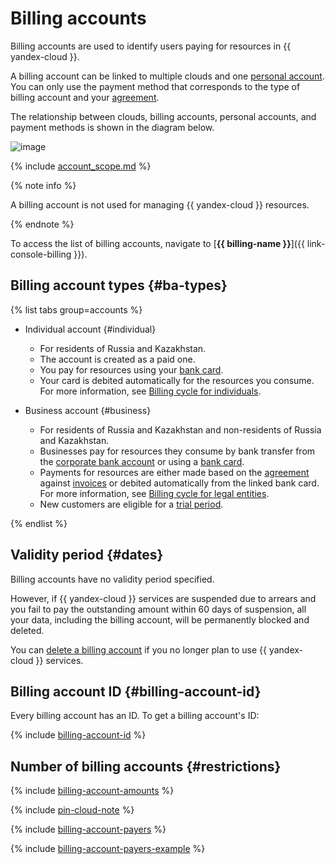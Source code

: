 # Billing accounts

Billing accounts are used to identify users paying for resources in {{ yandex-cloud }}.

A billing account can be linked to multiple clouds and one [personal account](personal-account.md). You can only use the payment method that corresponds to the type of billing account and your [agreement](contract.md).



The relationship between clouds, billing accounts, personal accounts, and payment methods is shown in the diagram below.

![image](../../_assets/billing/cloud-billing-account-svg.svg)

{% include [account_scope.md](../_includes/account-scope.md) %}


{% note info %}

A billing account is not used for managing {{ yandex-cloud }} resources.

{% endnote %}

To access the list of billing accounts, navigate to [**{{ billing-name }}**]({{ link-console-billing }}).


## Billing account types {#ba-types}

{% list tabs group=accounts %}

- Individual account {#individual}

   * For residents of Russia and Kazakhstan.
   * The account is created as a paid one.
   * You pay for resources using your [bank card](../payment/payment-methods-individual.md).
   * Your card is debited automatically for the resources you consume. For more information, see [Billing cycle for individuals](../payment/billing-cycle-individual.md).

- Business account {#business}

   * For residents of Russia and Kazakhstan and non-residents of Russia and Kazakhstan.
   * Businesses pay for resources they consume by bank transfer from the [corporate bank account](../payment/payment-methods-business.md) or using a [bank card](../payment/payment-methods-card-business.md).
   * Payments for resources are either made based on the [agreement](../concepts/contract.md) against [invoices](bill.md) or debited automatically from the linked bank card. For more information, see [Billing cycle for legal entities](../payment/billing-cycle-business.md).
   * New customers are eligible for a [trial period](trial-period.md).

{% endlist %}


## Validity period {#dates}

Billing accounts have no validity period specified.

However, if {{ yandex-cloud }} services are suspended due to arrears and you fail to pay the outstanding amount within 60 days of suspension, all your data, including the billing account, will be permanently blocked and deleted.

You can [delete a billing account](../operations/delete-account.md) if you no longer plan to use {{ yandex-cloud }} services.

## Billing account ID {#billing-account-id}

Every billing account has an ID. To get a billing account's ID:

{% include [billing-account-id](../../_includes/billing/billing-account-id.md) %}

## Number of billing accounts {#restrictions}

{% include [billing-account-amounts](../_includes/billing-account-amounts.md) %}

{% include [pin-cloud-note](../_includes/pin-cloud-note.md) %}


{% include [billing-account-payers](../_includes/billing-account-payers.md) %}

{% include [billing-account-payers-example](../_includes/billing-account-payers-example.md) %}
